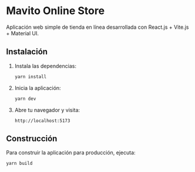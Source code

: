 # Mavito Online Store

Aplicación web simple de tienda en línea desarrollada con React.js + Vite.js + Material UI.

## Instalación
1. Instala las dependencias:
   ```bash
   yarn install
   ```

2. Inicia la aplicación:
   ```bash
   yarn dev
   ```
3. Abre tu navegador y visita:
   ```
   http://localhost:5173
   ```

## Construcción
Para construir la aplicación para producción, ejecuta:
```bash
yarn build
```
